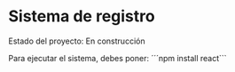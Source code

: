 <h1>Sistema de registro</h1>

Estado del proyecto: En construcción 

Para ejecutar el sistema, debes poner:
´´´npm install react```
